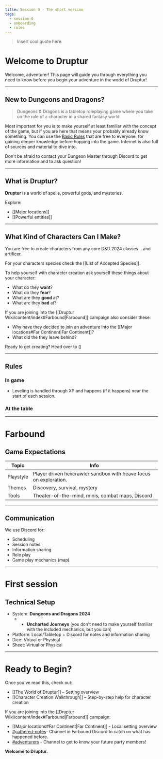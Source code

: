 ```yaml
---
title: Session 0 - The short version
tags:
  - session-0
  - onboarding
  - rules
---
```

> Insert cool quote here.

# Welcome to Druptur

Welcome, adventurer! This page will guide you through everything you need to know before you begin your adventure in the world of Druptur!

---

## New to Dungeons and Dragons?

> Dungeons & Dragons is a tabletop roleplaying game where you take on the role of a character in a shared fantasy world.

Most important for you is to make yourself at least familiar with the concept of the game, but if you are here that means your probably already know something. You can use the [Basic Rules](https://www.dndbeyond.com/sources/dnd/br-2024/) that are free to everyone, for gaining deeper knowledge before hopping into the game. Internet is also full of sources and material to dive into. 

Don't be afraid to contact your Dungeon Master through Discord to get more information and to ask question!

---

## What is Druptur?

**Druptur** is a world of spells, powerful gods, and mysteries. 

Explore:
- [[Major locations]]
- [[Powerful entities]]

---

## What Kind of Characters Can I Make?

You are free to create characters from any core D&D 2024 classes... and artificer.

For your characters species check the [[List of Accepted Species]].

To help yourself with character creation ask yourself these things about your character:

- What do they **want**?
- What do they **fear**?
- What are they **good** at?
- What are they **bad** at?

If you are joining into the [[Druptur Wiki/content/index#Farbound|Farbound]] campaign also consider these:

- Why have they decided to join an adventure into the [[Major locations#Far Continent|Far Continent]]?
- What did the they leave behind?

Ready to get creating? Head over to ()

---

## Rules

### In game

- Leveling is handled through XP and happens (if it happens) near the start of each session.

### At the table



---

# Farbound

## Game Expectations

| Topic     | Info                                                              |
| --------- | ----------------------------------------------------------------- |
| Playstyle | Player driven hexcrawler sandbox with heave focus on exploration. |
| Themes    | Discovery, survival, mystery                                      |
| Tools     | Theater-of-the-mind, minis, combat maps, Discord                  |

---

## Communication

We use Discord for:
- Scheduling
- Session notes
- Information sharing
- Role play
- Game play mechanics (map)

---
# First session

## Technical Setup

- System: **Dungeons and Dragons 2024** 
	- + **Uncharted Journeys** (you don't need to make yourself familiar with the included mechanics, but you can)
- Platform: Local/Tabletop + Discord for notes and information sharing
- Dice: Virtual or Physical
- Sheet: Virtual or Physical

---


# Ready to Begin?

Once you’ve read this, check out:
- [[The World of Druptur]] – Setting overview
- [[Character Creation Walkthrough]] – Step-by-step help for character creation

If you are joining into the [[Druptur Wiki/content/index#Farbound|Farbound]] campaign:

- [[Major locations#Far Continent|Far Continent]] - Local setting overview
- [#gathered-notes](https://discord.com/channels/1317422960222666853/1370256590447312976)- Channel in Farbound Discord to catch on what has happened before.
- [#adventurers](https://discord.com/channels/1317422960222666853/1370263121704255558) - Channel to get to know your future party members!

**Welcome to Druptur.**

